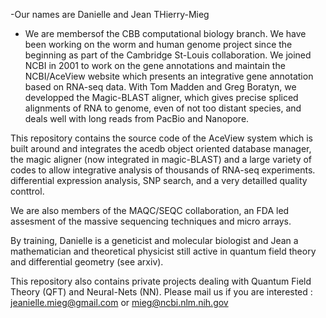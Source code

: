 -Our names are Danielle and Jean THierry-Mieg
- We are membersof the CBB computational biology branch.
We have been working on the worm and human genome project since the beginning as part of the Cambridge St-Louis collaboration.
We joined NCBI in 2001 to work on the gene annotations and maintain the NCBI/AceView website which presents an integrative gene 
annotation based on RNA-seq data.
With Tom Madden and Greg Boratyn, we developped the Magic-BLAST aligner, which gives precise spliced alignments of RNA to genome, even 
of not too distant species, and deals well with long reads from PacBio and Nanopore. 

This repository contains the source code of the AceView system which is built around and integrates the acedb object oriented database manager,
the magic aligner (now integrated in magic-BLAST) and a large variety of codes to allow integrative analysis of thousands of RNA-seq experiments.
differential expression analysis, SNP search, and a very detailled quality conttrol.

We are also members of the MAQC/SEQC collaboration, an FDA led assesment of the massive sequencing techniques and micro arrays. 

By training, Danielle is a geneticist and molecular biologist and Jean a mathematician and theoretical physicist
still active in quantum field theory and differential geometry (see arxiv). 

This repository also contains private projects dealing with Quantum Field Theory (QFT) and Neural-Nets (NN). Please mail us if you are interested : jeanielle.mieg@gmail.com  or mieg@ncbi.nlm.nih.gov
